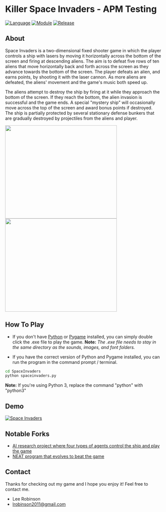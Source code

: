 Killer Space Invaders - APM Testing
===================================

[![Language](https://img.shields.io/badge/language-python-blue.svg?style=flat
)](https://www.python.org)
[![Module](https://img.shields.io/badge/module-pygame-brightgreen.svg?style=flat
)](http://www.pygame.org/news.html)
[![Release](https://img.shields.io/badge/release-v1.0-orange.svg?style=flat
)](http://www.leejamesrobinson.com/space-invaders.html)

About
-----
Space Invaders is a two-dimensional fixed shooter game in which the player controls a ship with lasers by moving it horizontally
across the bottom of the screen and firing at descending aliens. The aim is to defeat five rows of ten aliens that move
horizontally back and forth across the screen as they advance towards the bottom of the screen. The player defeats an alien,
and earns points, by shooting it with the laser cannon. As more aliens are defeated, the aliens' movement and the game's music
both speed up. 

The aliens attempt to destroy the ship by firing at it while they approach the bottom of the screen. If they reach the bottom,
the alien invasion is successful and the game ends. A special "mystery ship" will occasionally move across the top of the
screen and award bonus points if destroyed. The ship is partially protected by several stationary defense bunkers that are
gradually destroyed by projectiles from the aliens and player.

<img src="http://i.imgur.com/u2mss8o.png" width="360" height="300" />
<img src="http://i.imgur.com/mR81p5O.png" width="360" height="300"/>

How To Play
----
 - If you don't have [Python](https://www.python.org/downloads/) or [Pygame](http://www.pygame.org/download.shtml) installed, you can simply double click the .exe file to play the game.
   **Note:** *The .exe file needs to stay in the same directory as the sounds, images, and font folders.*
   
 - If you have the correct version of Python and Pygame installed, you can run the program in the command prompt / terminal.
 ``` bash
cd SpaceInvaders
python spaceinvaders.py
 ```
 **Note:** If you're using Python 3, replace the command "python" with "python3"

Demo
----
[![Space Invaders](http://img.youtube.com/vi/_2yUP3WMDRc/0.jpg)](http://www.youtube.com/watch?v=_2yUP3WMDRc)

Notable Forks
----
- [AI research project where four types of agents control the ship and play the game](https://github.com/scott-pickthorn/Space_Invaders)
- [NEAT program that evolves to beat the game](https://github.com/lairsonm/neat-in-space-invaders)

Contact
----
Thanks for checking out my game and I hope you enjoy it! Feel free to contact me.

- Lee Robinson
- lrobinson2011@gmail.com
